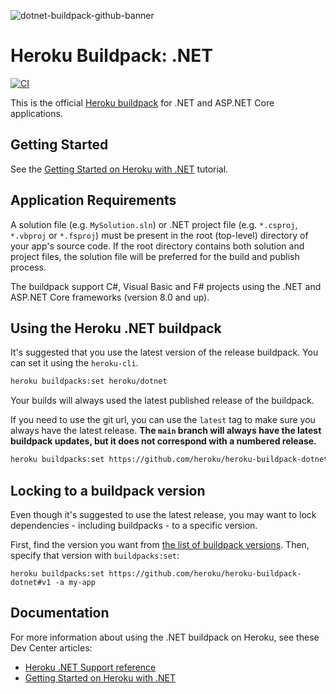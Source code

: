 ![dotnet-buildpack-github-banner](https://github.com/user-attachments/assets/6f83e3de-ae3c-4e1c-b72e-60c69fc63041)

# Heroku Buildpack: .NET

[![CI](https://github.com/heroku/heroku-buildpack-dotnet/actions/workflows/ci.yml/badge.svg)](https://github.com/heroku/heroku-buildpack-dotnet/actions/workflows/ci.yml)

This is the official [Heroku buildpack](https://devcenter.heroku.com/articles/buildpacks) for .NET and ASP.NET Core applications.

## Getting Started

See the [Getting Started on Heroku with .NET](https://devcenter.heroku.com/articles/getting-started-with-dotnet) tutorial.

## Application Requirements

A solution file (e.g. `MySolution.sln`) or .NET project file (e.g. `*.csproj`, `*.vbproj` or `*.fsproj`) must be present in the root (top-level) directory of your app's source code. If the root directory contains both solution and project files, the solution file will be preferred for the build and publish process.

The buildpack support C#, Visual Basic and F# projects using the .NET and ASP.NET Core frameworks (version 8.0 and up).

## Using the Heroku .NET buildpack

It's suggested that you use the latest version of the release buildpack. You can set it using the `heroku-cli`.

```sh
heroku buildpacks:set heroku/dotnet
```

Your builds will always used the latest published release of the buildpack.

If you need to use the git url, you can use the `latest` tag to make sure you always have the latest release. **The `main` branch will always have the latest buildpack updates, but it does not correspond with a numbered release.**

```sh
heroku buildpacks:set https://github.com/heroku/heroku-buildpack-dotnet#latest -a my-app
```

## Locking to a buildpack version

Even though it's suggested to use the latest release, you may want to lock dependencies - including buildpacks - to a specific version.

First, find the version you want from
[the list of buildpack versions](https://github.com/heroku/heroku-buildpack-dotnet/tags).
Then, specify that version with `buildpacks:set`:

```
heroku buildpacks:set https://github.com/heroku/heroku-buildpack-dotnet#v1 -a my-app
```

## Documentation

For more information about using the .NET buildpack on Heroku, see these Dev Center articles:

- [Heroku .NET Support reference](https://devcenter.heroku.com/articles/dotnet-heroku-support-reference)
- [Getting Started on Heroku with .NET](https://devcenter.heroku.com/articles/getting-started-with-dotnet)
